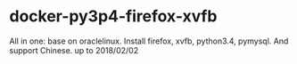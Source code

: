 # docker-py3p4-firefox-xvfb
All in one: base on oraclelinux. Install firefox, xvfb, python3.4, pymysql. And support Chinese. up to 2018/02/02
